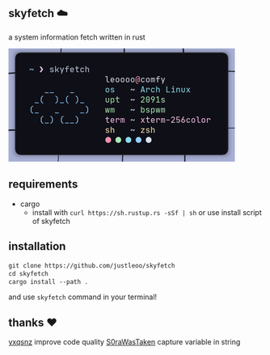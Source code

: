 ## skyfetch ☁️

a system information fetch written in rust

<img src="unknown.png">

## requirements

- cargo
  - install with `curl https://sh.rustup.rs -sSf | sh` or use install script of skyfetch

## installation 

```
git clone https://github.com/justleoo/skyfetch
cd skyfetch
cargo install --path .
```

and use `skyfetch` command in your terminal!

## thanks :heart:

[yxqsnz](https://github.com/yxqsnz) improve code quality
[S0raWasTaken](https://github.com/s0rawastaken) capture variable in string
